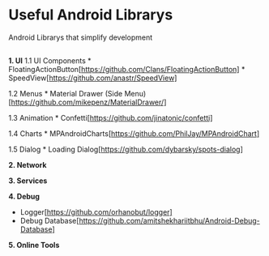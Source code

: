 # Useful Android Librarys

Android Librarys that simplify development

##
**1. UI**
  1.1 UI Components
    * FloatingActionButton[https://github.com/Clans/FloatingActionButton]
    * SpeedView[https://github.com/anastr/SpeedView]
    
  1.2 Menus
    * Material Drawer (Side Menu)[https://github.com/mikepenz/MaterialDrawer/]
   
  1.3 Animation
    * Confetti[https://github.com/jinatonic/confetti]
  
  1.4 Charts
    * MPAndroidCharts[https://github.com/PhilJay/MPAndroidChart]
    
  1.5 Dialog
    * Loading Dialog[https://github.com/dybarsky/spots-dialog]

**2. Network**

**3. Services**

**4. Debug**
  * Logger[https://github.com/orhanobut/logger]
  * Debug Database[https://github.com/amitshekhariitbhu/Android-Debug-Database]

**5. Online Tools**
